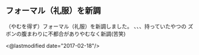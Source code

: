 ## フォーマル（礼服）を新調

（やむを得ず）フォーマル（礼服）を新調しました。
、、、持っていたやつの ズボンの腹まわりに不都合がありやむなく新調(苦笑)

<@lastmodified date="2017-02-18"/>

